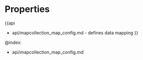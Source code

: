 Properties
==========

{{api
- api/mapcollection_map_config.md - defines data mapping
}}

@index:
- api/mapcollection_map_config.md


